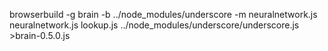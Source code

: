 browserbuild -g brain -b ../node_modules/underscore -m neuralnetwork.js neuralnetwork.js lookup.js ../node_modules/underscore/underscore.js >brain-0.5.0.js
